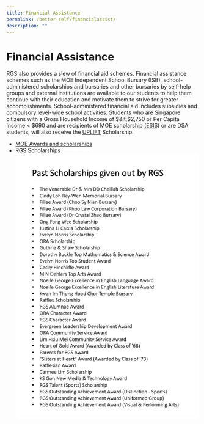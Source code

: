 ```yaml
---
title: Financial Assistance
permalink: /better-self/financialassist/
description: ""
---
```

# Financial Assistance

RGS also provides a slew of financial aid schemes. Financial assistance schemes such as the MOE Independent School Bursary (ISB), school-administered scholarships and bursaries and other bursaries by self-help groups and external institutions are available to our students to help them continue with their education and motivate them to strive for greater accomplishments. School-administered financial aid includes subsidies and compulsory level-wide school activities. Students who are Singapore citizens with a Gross Household Income of $&lt;$2,750 or Per Capita Income &lt; $690 and are recipients of MOE scholarship [(ESIS)](https://www.moe.gov.sg/financial-matters/awards-scholarships/edusave-scholarships-independent) or are DSA students, will also receive the [UPLIFT](https://www.moe.gov.sg/financial-matters/awards-scholarships/uplift-scholarships) Scholarship. 

* [MOE Awards and scholarships](https://www.moe.gov.sg/financial-matters/awards-scholarships)
* RGS Scholarships
![](/images/rgs%20scholarships.jpeg)